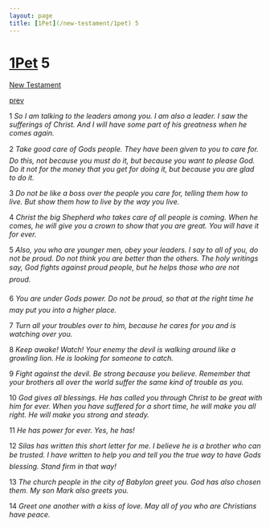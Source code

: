 ```yaml
---
layout: page
title: [1Pet](/new-testament/1pet) 5
---
```


# [1Pet](/new-testament/1pet) 5

[New Testament](/new-testament)


[prev](/new-testament/1pet/1pet-4.html)

1 _So I am talking to the leaders among you. I am also a leader. I saw the sufferings of Christ. And I will have some part of his greatness when he comes again._

2 _Take good care of Gods people. They have been given to you to care for. Do this, not because you must do it, but because you want to please God. Do it not for the money that you get for doing it, but because you are glad to do it._

3 _Do not be like a boss over the people you care for, telling them how to live. But show them how to live by the way you live._

4 _Christ the big Shepherd who takes care of all people is coming. When he comes, he will give you a crown to show that you are great. You will have it for ever._

5 _Also, you who are younger men, obey your leaders. I say to all of you, do not be proud.  Do not think you are better than the others. The holy writings say, God fights against proud people, but he helps those who are not proud._

6 _You are under Gods power. Do not be proud, so that at the right time he may put you into a higher place._

7 _Turn all your troubles over to him, because he cares for you and is watching over you._

8 _Keep awake! Watch! Your enemy the devil is walking around like a growling lion. He is looking for someone to catch._

9 _Fight against the devil. Be strong because you believe. Remember that your brothers all over the world suffer the same kind of trouble as you._

10 _God gives all blessings. He has called you through Christ to be great with him for ever.  When you have suffered for a short time, he will make you all right. He will make you strong and steady._

11 _He has power for ever. Yes, he has!_

12 _Silas has written this short letter for me. I believe he is a brother who can be trusted. I have written to help you and tell you the true way to have Gods blessing. Stand firm in that way!_

13 _The church people in the city of Babylon greet you. God has also chosen them. My son Mark also greets you._

14 _Greet one another with a kiss of love. May all of you who are Christians have peace._

